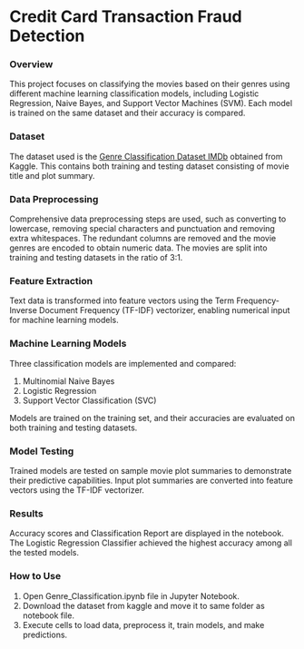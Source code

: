 # Credit Card Transaction Fraud Detection

### Overview
This project focuses on classifying the movies based on their genres using different machine learning classification models, including Logistic Regression, Naive Bayes, and Support Vector Machines (SVM). Each model is trained on the same dataset and their accuracy is compared.

### Dataset
The dataset used is the [Genre Classification Dataset IMDb](https://www.kaggle.com/datasets/hijest/genre-classification-dataset-imdb) obtained from Kaggle. This contains both training and testing dataset consisting of movie title and plot summary.

### Data Preprocessing
Comprehensive data preprocessing steps are used, such as converting to lowercase, removing special characters and punctuation and removing extra whitespaces. The redundant columns are removed and the movie genres are encoded to obtain numeric data. The movies are split into training and testing datasets in the ratio of 3:1.

### Feature Extraction
Text data is transformed into feature vectors using the Term Frequency-Inverse Document Frequency (TF-IDF) vectorizer, enabling numerical input for machine learning models.

### Machine Learning Models
Three classification models are implemented and compared:

1. Multinomial Naive Bayes
1. Logistic Regression
1. Support Vector Classification (SVC)

Models are trained on the training set, and their accuracies are evaluated on both training and testing datasets.

### Model Testing
Trained models are tested on sample movie plot summaries to demonstrate their predictive capabilities. Input plot summaries are converted into feature vectors using the TF-IDF vectorizer.

### Results
Accuracy scores and Classification Report are displayed in the notebook. The Logistic Regression Classifier achieved the highest accuracy among all the tested models.

### How to Use
1. Open Genre_Classification.ipynb file in Jupyter Notebook.
1. Download the dataset from kaggle and move it to same folder as notebook file.
1. Execute cells to load data, preprocess it, train models, and make predictions.
